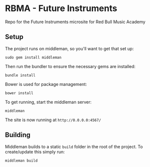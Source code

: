 # RBMA - Future Instruments

Repo for the Future Instruments microsite for Red Bull Music Academy

## Setup

The project runs on middleman, so you'll want to get that set up:

    sudo gem install middleman

Then run the bundler to ensure the necessary gems are installed:

    bundle install

Bower is used for package management:

    bower install
    
To get running, start the middleman server:
  
    middleman

The site is now running at `http://0.0.0.0:4567/`

## Building

Middleman builds to a static `build` folder in the root of the project. To create/update this simply run:

    middleman build